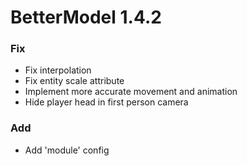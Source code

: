 # BetterModel 1.4.2

### Fix
- Fix interpolation
- Fix entity scale attribute
- Implement more accurate movement and animation
- Hide player head in first person camera

### Add
- Add 'module' config